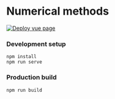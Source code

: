# Numerical methods

[![Deploy vue page](https://github.com/elyse0/numerical-methods/actions/workflows/deploy-vue.yml/badge.svg)](https://github.com/elyse0/numerical-methods/actions/workflows/deploy-vue.yml)


### Development setup
```
npm install
npm run serve
```

### Production build
```
npm run build
